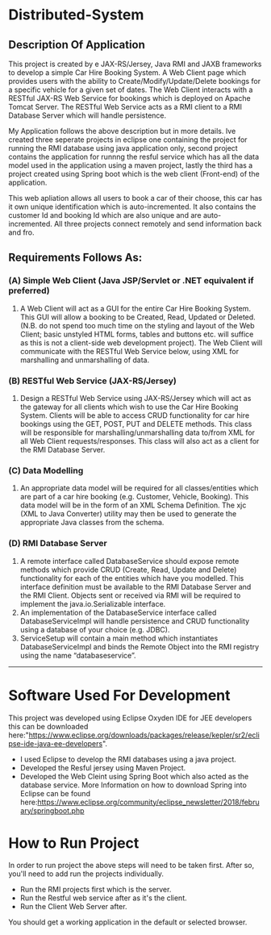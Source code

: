    # Distributed-System
   
 ## Description Of Application
 
This project is created by e JAX-RS/Jersey, Java RMI and JAXB frameworks to develop a simple Car Hire
Booking System. A Web Client page which provides users with the ability to Create/Modify/Update/Delete
bookings for a specific vehicle for a given set of dates. The Web Client interacts with a RESTful JAX-RS
Web Service for bookings which is deployed on Apache Tomcat Server. The RESTful Web Service acts as
a RMI client to a RMI Database Server which will handle persistence.

My Application follows the above description but in more details. Ive created three seperate projects in eclipse one containing the project for running the RMI database using java application only, second project contains the application for runnng the resful service which has all the data model used in the application using a maven project, lastly the third has a project created using Spring boot which is the web client (Front-end) of the application. 

This web apliation allows all users to book a car of their choose, this car has it own unique identification which is auto-incremented. It also contains the customer Id and booking Id which are also unique and are auto-incremented. All three projects connect remotely and send information back and fro. 

## Requirements Follows As:

### (A) Simple Web Client (Java JSP/Servlet or .NET equivalent if preferred)
1. A Web Client will act as a GUI for the entire Car Hire Booking System. This GUI will allow a booking
to be Created, Read, Updated or Deleted. (N.B. do not spend too much time on the styling and layout
of the Web Client; basic unstyled HTML forms, tables and buttons etc. will suffice as this is not a
client-side web development project). The Web Client will communicate with the RESTful Web
Service below, using XML for marshalling and unmarshalling of data.


### (B) RESTful Web Service (JAX-RS/Jersey)
1. Design a RESTful Web Service using JAX-RS/Jersey which will act as the gateway for all clients
which wish to use the Car Hire Booking System. Clients will be able to access CRUD functionality for
car hire bookings using the GET, POST, PUT and DELETE methods. This class will be responsible for
marshalling/unmarshalling data to/from XML for all Web Client requests/responses. This class will
also act as a client for the RMI Database Server.

### (C) Data Modelling
1. An appropriate data model will be required for all classes/entities which are part of a car hire booking
(e.g. Customer, Vehicle, Booking). This data model will be in the form of an XML Schema Definition.
The xjc (XML to Java Converter) utility may then be used to generate the appropriate Java classes from
the schema.

### (D) RMI Database Server
1. A remote interface called DatabaseService should expose remote methods which provide CRUD
(Create, Read, Update and Delete) functionality for each of the entities which have you modelled. This
interface definition must be available to the RMI Database Server and the RMI Client. Objects sent
or received via RMI will be required to implement the java.io.Serializable interface.
2. An implementation of the DatabaseService interface called DatabaseServiceImpl will handle
persistence and CRUD functionality using a database of your choice (e.g. JDBC).
3. ServiceSetup will contain a main method which instantiates DatabaseServiceImpl and binds the
Remote Object into the RMI registry using the name “databaseservice”.

------------------------------------------------------------------------------------------------------------------------------------
# Software Used For Development

This project was developed using Eclipse Oxyden IDE for JEE developers this can be downloaded here:"https://www.eclipse.org/downloads/packages/release/kepler/sr2/eclipse-ide-java-ee-developers".  
- I used Eclipse to develop the RMI databases using a java project.
- Developed the Resful jersey using Maven Project.
- Developed the Web Cleint using Spring Boot which also acted as the database service. More Information on how to download Spring into Eclipse can be found here:https://www.eclipse.org/community/eclipse_newsletter/2018/february/springboot.php

# How to Run Project

In order to run project the above steps will need to be taken first. After so, you'll need to add run the projects individually. 
- Run the RMI projects first which is the server.
- Run the Restful web service after as it's the client.
- Run the Client Web Server after.

You should get a working application in the default or selected browser.

